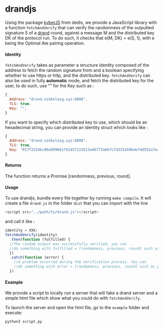 # drandjs

Using the package [kyberJS](https://github.com/dedis/cothority/tree/master/external/js/kyber) from dedis, we provide a JavaScript library with a function `fetchAndVerify` that can verify the randomness of the outputted signature S of a [drand](https://github.com/dedis/drand) round, against a message M and the distributed key DK of the protocol run. To do such, it checks that e(M, DK) = e(S, 1), with e being the Optimal Ate pairing operation.


#### Identity
`fetchAndVerify` takes as parameter a structure identity composed of the address to fetch the random signature from and a boolean specifying whether to use https or http, and the distributed key.
`fetchAndVerify` can also be used in fully **automatic** mode, and fetch the distributed key for the user, to do such, use "" for the Key such as :
```javascript
{
  Address: "drand.nikkolasg.xyz:8888",
  TLS: true,
  Key: "",
}
```

If you want to specify which distributed key to use, which should be an hexadecimal string, you can provide an identity struct which looks like :
```javascript
{
  Address: "drand.nikkolasg.xyz:8888",
  TLS: true,
  Key: "017f2254bc09a999661f92457122613adb773a6b7c74333a59bde7dd552a7eac2a79263bb6fb1f3840218f3181218b952e2af35be09edaee66566b458c92609f7571e8bb519c9109055b84f392c9e84f5bb828f988ce0423ce708be1dcf808d9cc63a610352b504115ee38bc23dd259e88a5d1221d53e45c9520be9b601fb4f578",
}
```

#### Returns
The function returns a Promise [randomness, previous, round].
#### Usage
To use drandjs, bundle every file together by running `make compile`. It will create a file `drand.js` in the folder `dist` that you can import with the line
```javascript
<script src="../path/to/drand.js"></script>
```
and call it like :
```javascript
identity = XXX;
fetchAndVerify(identity)
  .then(function (fulfilled) {
  //The random output was successfully verified, you can
  //do something with fulfilled = [randomness, previous, round] such as printing it.
  })
  .catch(function (error) {
    //A problem occurred during the verification process. You can
    //do something with error = [randomness, previous, round] such as printing it.
  })
```

#### Example
We provide a script to locally run a server that will fake a drand server and a simple html file which show what you could do with `fetchAndVerify`.

To launch the server and open the html file, go to the `example` folder and execute:
```bash
python3 script.py
```
